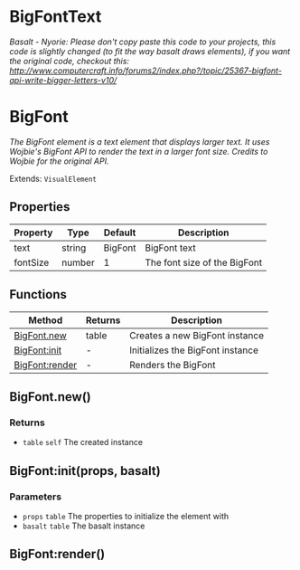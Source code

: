 # BigFontText
_Basalt - Nyorie: Please don't copy paste this code to your projects, this code is slightly changed (to fit the way basalt draws elements), if you want the original code, checkout this:
http://www.computercraft.info/forums2/index.php?/topic/25367-bigfont-api-write-bigger-letters-v10/_

# BigFont
_The BigFont element is a text element that displays larger text. It uses Wojbie's BigFont API to render the text in a larger font size. Credits to Wojbie for the original API._

Extends: `VisualElement`

## Properties

|Property|Type|Default|Description|
|---|---|---|---|
|text|string|BigFont|BigFont text|
|fontSize|number|1|The font size of the BigFont|

## Functions

|Method|Returns|Description|
|---|---|---|
|[BigFont.new](#bigfont-new)|table|Creates a new BigFont instance|
|[BigFont:init](#bigfont-init-props-basalt)|-|Initializes the BigFont instance|
|[BigFont:render](#bigfont-render)|-|Renders the BigFont|

## BigFont.new()
### Returns
* `table` `self` The created instance

## BigFont:init(props, basalt)
### Parameters
* `props` `table` The properties to initialize the element with
* `basalt` `table` The basalt instance

## BigFont:render()